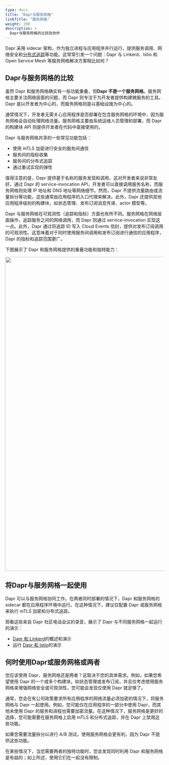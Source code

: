 ```yaml
---
type: docs
title: "Dapr与服务网格"
linkTitle: "服务网格"
weight: 200
description: >
  Dapr与服务网格的比较及协作
---
```


Dapr 采用 sidecar 架构，作为独立进程与应用程序并行运行，提供服务调用、网络安全和[分布式追踪](https://middleware.io/blog/what-is-distributed-tracing/)等功能。这常常引发一个问题：Dapr 与 Linkerd、Istio 和 Open Service Mesh 等服务网格解决方案相比如何？

## Dapr与服务网格的比较
虽然 Dapr 和服务网格确实有一些功能重叠，但**Dapr 不是一个服务网格**。服务网格主要关注网络层面的问题，而 Dapr 则专注于为开发者提供构建微服务的工具。Dapr 是以开发者为中心的，而服务网格则是以基础设施为中心的。

通常情况下，开发者无需关心应用程序是否部署在包含服务网格的环境中，因为服务网格会自动处理网络流量。服务网格主要由系统运维人员管理和部署，而 Dapr 的构建块 API 则是供开发者在代码中直接使用的。

Dapr 与服务网格共享的一些常见功能包括：
- 使用 mTLS 加密进行安全的服务间通信
- 服务间的指标收集
- 服务间的分布式追踪
- 通过重试实现的弹性

值得注意的是，Dapr 提供基于名称的服务发现和调用，这对开发者来说非常友好。通过 Dapr 的 service-invocation API，开发者可以直接调用服务名称，而服务网格则处理 IP 地址和 DNS 地址等网络细节。然而，Dapr 不提供流量路由或流量拆分等功能，这些通常由应用程序的入口代理来解决。此外，Dapr 还提供其他应用程序级别的构建块，如状态管理、发布订阅消息传递、actor 模型等。

Dapr 与服务网格在可观测性（追踪和指标）方面也有所不同。服务网格在网络层面操作，追踪服务之间的网络调用，而 Dapr 则通过 service-invocation 实现这一点。此外，Dapr 通过将追踪 ID 写入 Cloud Events 信封，提供对发布订阅调用的可观测性。这意味着对于同时使用服务间调用和发布订阅进行通信的应用程序，Dapr 的指标和追踪范围更广。

下图展示了 Dapr 和服务网格提供的重叠功能和独特能力：

<img src="/images/service-mesh.png" width=1000>

## 将Dapr与服务网格一起使用
Dapr 可以与服务网格协同工作。在两者同时部署的情况下，Dapr 和服务网格的 sidecar 都在应用程序环境中运行。在这种情况下，建议仅配置 Dapr 或服务网格来执行 mTLS 加密和分布式追踪。

观看这些来自 Dapr 社区电话会议的录音，展示了 Dapr 与不同服务网格一起运行的演示：
- [Dapr 和 Linkerd](https://youtu.be/xxU68ewRmz8?t=142)的概述和演示
- 运行 [Dapr 和 Istio](https://youtu.be/ngIDOQApx8?t=335)的演示

## 何时使用Dapr或服务网格或两者
您应该使用 Dapr、服务网格还是两者？这取决于您的具体需求。例如，如果您希望使用 Dapr 的一个或多个构建块，如状态管理或发布订阅，并且仅考虑使用服务网格来增强网络安全或可观测性，您可能会发现仅使用 Dapr 就足够了。

通常，您会在有公司政策要求所有应用程序的网络流量必须加密的情况下，将服务网格与 Dapr 一起使用。例如，您可能仅在应用程序的一部分中使用 Dapr，而其他未使用 Dapr 的服务和进程也需要加密流量。在这种情况下，服务网格是更好的选择，您可能需要在服务网格上启用 mTLS 和分布式追踪，并在 Dapr 上禁用这些功能。

如果您需要流量拆分以进行 A/B 测试，使用服务网格会更有利，因为 Dapr 不提供这些功能。

在某些情况下，当您需要两者的独特功能时，您会发现同时利用 Dapr 和服务网格是有益的；如上所述，使用它们在一起没有限制。
